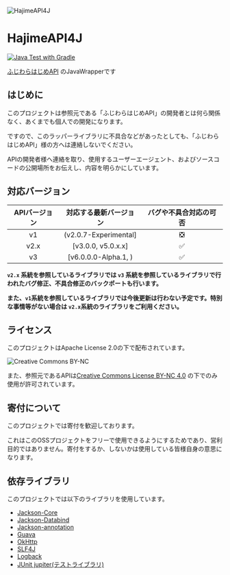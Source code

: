 ![HajimeAPI4J](https://user-images.githubusercontent.com/56146205/143006456-41b668da-cdf7-40fa-934b-489189417ef3.png)

# HajimeAPI4J

[![Java Test with Gradle](https://github.com/Secret-Society-Braid/HajimeAPI4J/actions/workflows/gradle.yml/badge.svg)](https://github.com/Secret-Society-Braid/HajimeAPI4J/actions/workflows/gradle.yml)

[ふじわらはじめAPI](https://api.fujiwarahaji.me/doc/) のJavaWrapperです

## はじめに

このプロジェクトは参照元である「ふじわらはじめAPI」の開発者とは何ら関係なく、あくまでも個人での開発になります。

ですので、このラッパーライブラリに不具合などがあったとしても、「ふじわらはじめAPI」様の方へは連絡しないでください。

APIの開発者様へ連絡を取り、使用するユーザーエージェント、およびソースコードの公開場所をお伝えし、内容を明らかにしています。

## 対応バージョン

| APIバージョン |      対応する最新バージョン      | バグや不具合対応の可否 |
|:--------:|:---------------------:|:-----------:|
|    v1    | (v2.0.7-Experimental] |      ❎      |
|   v2.x   |  [v3.0.0, v5.0.x.x]   |      ✅      |
|    v3    | [v6.0.0.0-Alpha.1, )  |      ✅      |

__`v2.x` 系統を参照しているライブラリでは `v3` 系統を参照しているライブラリで行われたバグ修正、不具合修正のバックポートも行います。__

__また、`v1`系統を参照しているライブラリでは今後更新は行わない予定です。特別な事情等がない場合は `v2.x`系統のライブラリをご利用ください。__

## ライセンス

このプロジェクトはApache License 2.0の下で配布されています。

![Creative Commons BY-NC](https://licensebuttons.net/l/by-nc/4.0/88x31.png)

また、参照元であるAPIは[Creative Commons License BY-NC 4.0](https://creativecommons.org/licenses/by-nc/4.0/) の下でのみ使用が許可されています。

## 寄付について

このプロジェクトでは寄付を歓迎しております。

これはこのOSSプロジェクトをフリーで使用できるようにするためであり、営利目的ではありません。寄付をするか、しないかは使用している皆様自身の意思になります。

## 依存ライブラリ

このプロジェクトでは以下のライブラリを使用しています。

- [Jackson-Core](https://github.com/FasterXML/jackson-core)
- [Jackson-Databind](https://github.com/FasterXML/jackson-databind)
- [Jackson-annotation](https://github.com/FasterXML/jackson-annotations)
- [Guava](https://github.com/google/guava)
- [OkHttp](https://square.github.io/okhttp/)
- [SLF4J](https://www.slf4j.org/)
- [Logback](https://logback.qos.ch/)
- [JUnit jupiter(テストライブラリ)](https://junit.org/junit5/)
